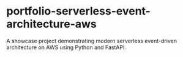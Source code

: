 # portfolio-serverless-event-architecture-aws
A showcase project demonstrating modern serverless event-driven architecture on AWS using Python and FastAPI.

